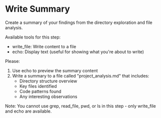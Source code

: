# Write Summary

Create a summary of your findings from the directory exploration and file analysis.

Available tools for this step:
- write_file: Write content to a file
- echo: Display text (useful for showing what you're about to write)

Please:
1. Use echo to preview the summary content
2. Write a summary to a file called "project_analysis.md" that includes:
   - Directory structure overview
   - Key files identified
   - Code patterns found
   - Any interesting observations

Note: You cannot use grep, read_file, pwd, or ls in this step - only write_file and echo are available.
